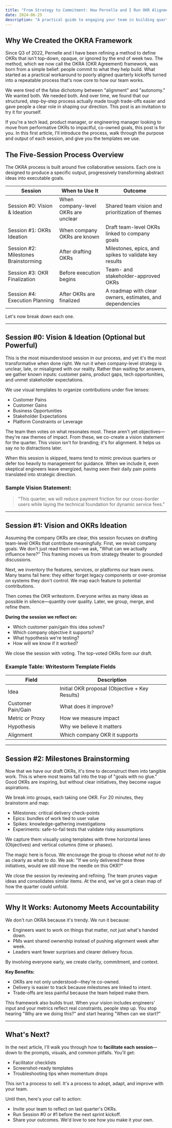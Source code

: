 ```yaml
---
title: "From Strategy to Commitment: How Pernelle and I Run OKR Alignment with Our Teams"
date: 2024-06-25
description: "A practical guide to engaging your team in building quarterly OKRs together through transparent, structured facilitation."
---
```


## Why We Created the OKRA Framework

Since Q3 of 2022, Pernelle and I have been refining a method to define OKRs that isn't top-down, opaque, or ignored by the end of week two. The method, which we now call the OKRA (OKR Agreement) framework, was born from a simple belief: people commit to what they help build. What started as a practical workaround to poorly aligned quarterly kickoffs turned into a repeatable process that's now core to how our team works.

We were tired of the false dichotomy between "alignment" and "autonomy." We wanted both. We needed both. And over time, we found that our structured, step-by-step process actually made tough trade-offs easier and gave people a clear role in shaping our direction. This post is an invitation to try it for yourself.

If you're a tech lead, product manager, or engineering manager looking to move from performative OKRs to impactful, co-owned goals, this post is for you. In this first article, I'll introduce the process, walk through the purpose and output of each session, and give you the templates we use.

## The Five-Session Process Overview

The OKRA process is built around five collaborative sessions. Each one is designed to produce a specific output, progressively transforming abstract ideas into executable goals.

| Session                              | When to Use It                      | Outcome                                                  |
| ------------------------------------ | ----------------------------------- | -------------------------------------------------------- |
| Session #0: Vision & Ideation        | When company-level OKRs are unclear | Shared team vision and prioritization of themes          |
| Session #1: OKRs Ideation            | When company OKRs are known         | Draft team-level OKRs linked to company goals            |
| Session #2: Milestones Brainstorming | After drafting OKRs                 | Milestones, epics, and spikes to validate key results    |
| Session #3: OKR Finalization         | Before execution begins             | Team- and stakeholder-approved OKRs                      |
| Session #4: Execution Planning       | After OKRs are finalized            | A roadmap with clear owners, estimates, and dependencies |

Let's now break down each one.

---

## Session #0: Vision & Ideation (Optional but Powerful)

This is the most misunderstood session in our process, and yet it's the most transformative when done right. We run it when company-level strategy is unclear, late, or misaligned with our reality. Rather than waiting for answers, we gather known inputs: customer pains, product gaps, tech opportunities, and unmet stakeholder expectations.

We use visual templates to organize contributions under five lenses:

- Customer Pains
- Customer Gains
- Business Opportunities
- Stakeholder Expectations
- Platform Constraints or Leverage

The team then votes on what resonates most. These aren't yet objectives—they're raw themes of impact. From these, we co-create a vision statement for the quarter. This vision isn't for branding; it's for alignment. It helps us say no to distractions later.

When this session is skipped, teams tend to mimic previous quarters or defer too heavily to management for guidance. When we include it, even skeptical engineers leave energized, having seen their daily pain points translated into strategic direction.

### Sample Vision Statement:

> "This quarter, we will reduce payment friction for our cross-border users while laying the technical foundation for dynamic service fees."

---

## Session #1: Vision and OKRs Ideation

Assuming the company OKRs are clear, this session focuses on drafting team-level OKRs that contribute meaningfully. First, we revisit company goals. We don't just read them out—we ask, "What can we actually influence here?" This framing moves us from strategy theater to grounded discussions.

Next, we inventory the features, services, or platforms our team owns. Many teams fail here: they either forget legacy components or over-promise on systems they don't control. We map each feature to potential contributions.

Then comes the OKR writestorm. Everyone writes as many ideas as possible in silence—quantity over quality. Later, we group, merge, and refine them.

**During the session we reflect on:**

- Which customer pain/gain this idea solves?
- Which company objective it supports?
- What hypothesis we're testing?
- How will we know if it worked?

We close the session with voting. The top-voted OKRs form our draft.

### Example Table: Writestorm Template Fields

| Field              | Description                                    |
| ------------------ | ---------------------------------------------- |
| Idea               | Initial OKR proposal (Objective + Key Results) |
| Customer Pain/Gain | What does it improve?                          |
| Metric or Proxy    | How we measure impact                          |
| Hypothesis         | Why we believe it matters                      |
| Alignment          | Which company OKR it supports                  |

---

## Session #2: Milestones Brainstorming

Now that we have our draft OKRs, it's time to deconstruct them into tangible work. This is where most teams fall into the trap of "goals with no glue." Good OKRs are inspiring, but without clear initiatives, they become vague aspirations.

We break into groups, each taking one OKR. For 20 minutes, they brainstorm and map:

- Milestones: critical delivery check-points
- Epics: bundles of work tied to user value
- Spikes: knowledge-gathering investigations
- Experiments: safe-to-fail tests that validate risky assumptions

We capture them visually using templates with three horizontal lanes (Objectives) and vertical columns (time or phases).

The magic here is focus. We encourage the group to choose _what not to do_ as clearly as what to do. We ask: "If we only delivered these three initiatives, would we still move the needle on this OKR?"

We close the session by reviewing and refining. The team prunes vague ideas and consolidates similar items. At the end, we've got a clean map of how the quarter could unfold.

---

## Why It Works: Autonomy Meets Accountability

We don't run OKRA because it's trendy. We run it because:

- Engineers want to work on things that matter, not just what's handed down.
- PMs want shared ownership instead of pushing alignment week after week.
- Leaders want fewer surprises and clearer delivery focus.

By involving everyone early, we create clarity, commitment, and context.

**Key Benefits:**

- OKRs are not only understood—they're co-owned.
- Delivery is easier to track because milestones are linked to intent.
- Trade-offs are less painful because the team helped make them.

This framework also builds trust. When your vision includes engineers' input and your metrics reflect real constraints, people step up. You stop hearing "Why are we doing this?" and start hearing "When can we start?"

---

## What's Next?

In the next article, I'll walk you through how to **facilitate each session**—down to the prompts, visuals, and common pitfalls. You'll get:

- Facilitator checklists
- Screenshot-ready templates
- Troubleshooting tips when momentum drops

This isn't a process to sell. It's a process to adopt, adapt, and improve with your team.

Until then, here's your call to action:

- Invite your team to reflect on last quarter's OKRs.
- Run Session #0 or #1 before the next sprint kickoff.
- Share your outcomes. We'd love to see how you make it your own.
